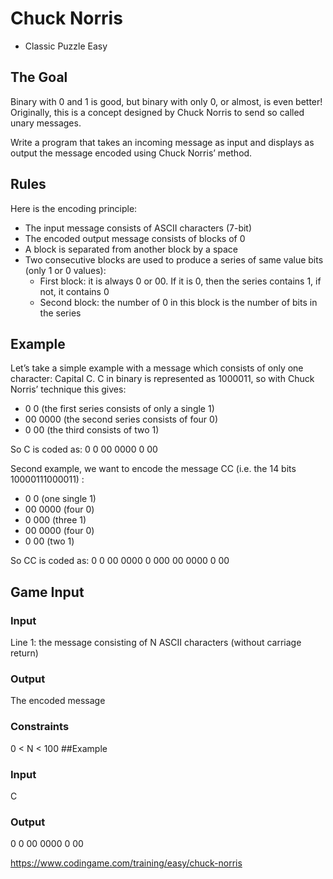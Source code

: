 # Chuck Norris
* Classic Puzzle Easy

## The Goal
Binary with 0 and 1 is good, but binary with only 0, or almost, is even better! Originally, this is a concept designed by Chuck Norris to send so called unary messages.

Write a program that takes an incoming message as input and displays as output the message encoded using Chuck Norris’ method.

## Rules
Here is the encoding principle:

* The input message consists of ASCII characters (7-bit)
* The encoded output message consists of blocks of 0
* A block is separated from another block by a space
* Two consecutive blocks are used to produce a series of same value bits (only 1 or 0 values):
  * First block: it is always 0 or 00. If it is 0, then the series contains 1, if not, it contains 0
  * Second block: the number of 0 in this block is the number of bits in the series

## Example
Let’s take a simple example with a message which consists of only one character: Capital C. C in binary is represented as 1000011, so with Chuck Norris’ technique this gives:

* 0 0 (the first series consists of only a single 1)
* 00 0000 (the second series consists of four 0)
* 0 00 (the third consists of two 1)

So C is coded as: 0 0 00 0000 0 00

Second example, we want to encode the message CC (i.e. the 14 bits 10000111000011) :

* 0 0 (one single 1)
* 00 0000 (four 0)
* 0 000 (three 1)
* 00 0000 (four 0)
* 0 00 (two 1)

So CC is coded as: 0 0 00 0000 0 000 00 0000 0 00

## Game Input
### Input
Line 1: the message consisting of N ASCII characters (without carriage return)
### Output
The encoded message
### Constraints
0 < N < 100
##Example
### Input
C
### Output
0 0 00 0000 0 00

https://www.codingame.com/training/easy/chuck-norris
